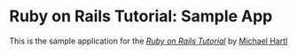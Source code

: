 # Ruby on Rails Tutorial: Sample App

This is the sample application for 
the [*Ruby on Rails Tutorial*](http://railstutorial.org)
by [Michael Hartl](http//michaelhartl.com)
 